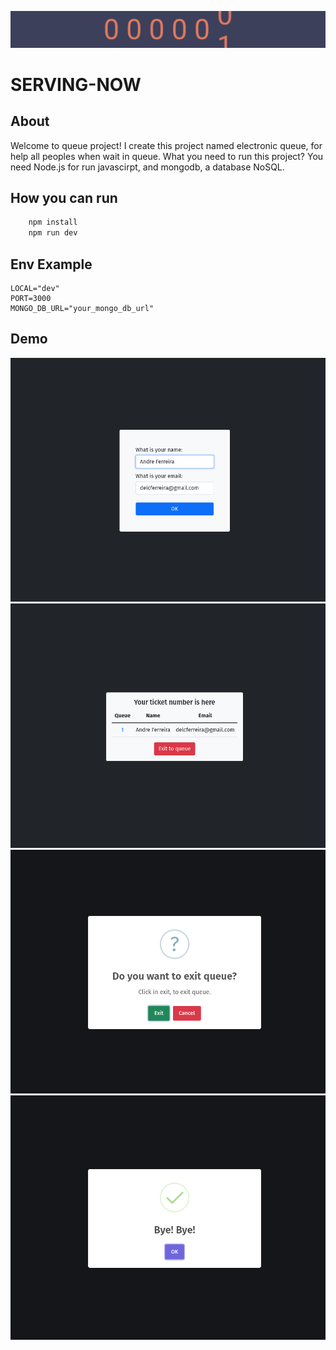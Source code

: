 <p align="center">
    <img src="logo.svg" />
</p>

# SERVING-NOW

## About

Welcome to queue project! I create this project named electronic queue, for help all peoples when wait in queue. What you need to run this project? You need Node.js for run javascirpt, and mongodb, a database NoSQL.

## How you can run

```bash
    npm install
    npm run dev
```

## Env Example

```text
LOCAL="dev"
PORT=3000
MONGO_DB_URL="your_mongo_db_url"
```

## Demo

<div align="center">
    <img src="./public/images/demo1.png"/>
    <img src="./public/images/demo2.png"/>
    <img src="./public/images/demo3.png"/>
    <img src="./public/images/demo4.png"/>
</div>

